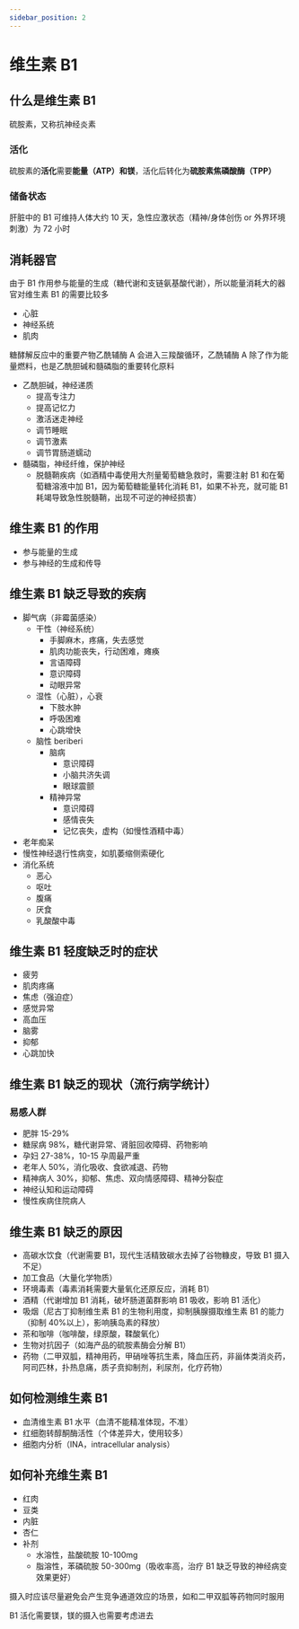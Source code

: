 ```yaml
---
sidebar_position: 2
---
```


# 维生素 B1

## 什么是维生素 B1

硫胺素，又称抗神经炎素

### 活化

硫胺素的**活化**需要**能量（ATP）**和**镁**，活化后转化为**硫胺素焦磷酸酶（TPP）**

### 储备状态

肝脏中的 B1 可维持人体大约 10 天，急性应激状态（精神/身体创伤 or 外界环境刺激）为 72 小时

## 消耗器官

由于 B1 作用参与能量的生成（糖代谢和支链氨基酸代谢），所以能量消耗大的器官对维生素 B1 的需要比较多

- 心脏
- 神经系统
- 肌肉

糖酵解反应中的重要产物乙酰辅酶 A 会进入三羧酸循环，乙酰辅酶 A 除了作为能量燃料，也是乙酰胆碱和髓磷脂的重要转化原料

- 乙酰胆碱，神经递质
  - 提高专注力
  - 提高记忆力
  - 激活迷走神经
  - 调节睡眠
  - 调节激素
  - 调节胃肠道蠕动
- 髓磷脂，神经纤维，保护神经
  - 脱髓鞘疾病（如酒精中毒使用大剂量葡萄糖急救时，需要注射 B1 和在葡萄糖溶液中加 B1，因为葡萄糖能量转化消耗 B1，如果不补充，就可能 B1 耗竭导致急性脱髓鞘，出现不可逆的神经损害）

## 维生素 B1 的作用

- 参与能量的生成
- 参与神经的生成和传导

## 维生素 B1 缺乏导致的疾病

- 脚气病（非霉菌感染）
  - 干性（神经系统）
    - 手脚麻木，疼痛，失去感觉
    - 肌肉功能丧失，行动困难，瘫痪
    - 言语障碍
    - 意识障碍
    - 动眼异常
  - 湿性（心脏），心衰
    - 下肢水肿
    - 呼吸困难
    - 心跳增快
  - 脑性 beriberi
    - 脑病
      - 意识障碍
      - 小脑共济失调
      - 眼球震颤
    - 精神异常
      - 意识障碍
      - 感情丧失
      - 记忆丧失，虚构（如慢性酒精中毒）
- 老年痴呆
- 慢性神经退行性病变，如肌萎缩侧索硬化
- 消化系统
  - 恶心
  - 呕吐
  - 腹痛
  - 厌食
  - 乳酸酸中毒

## 维生素 B1 轻度缺乏时的症状

- 疲劳
- 肌肉疼痛
- 焦虑（强迫症）
- 感觉异常
- 高血压
- 脑雾
- 抑郁
- 心跳加快

## 维生素 B1 缺乏的现状（流行病学统计）

### 易感人群

- 肥胖 15-29%
- 糖尿病 98%，糖代谢异常、肾脏回收障碍、药物影响
- 孕妇 27-38%，10-15 孕周最严重
- 老年人 50%，消化吸收、食欲减退、药物
- 精神病人 30%，抑郁、焦虑、双向情感障碍、精神分裂症
- 神经认知和运动障碍
- 慢性疾病住院病人

## 维生素 B1 缺乏的原因

- 高碳水饮食（代谢需要 B1，现代生活精致碳水去掉了谷物糠皮，导致 B1 摄入不足）
- 加工食品（大量化学物质）
- 环境毒素（毒素消耗需要大量氧化还原反应，消耗 B1）
- 酒精（代谢增加 B1 消耗，破坏肠道菌群影响 B1 吸收，影响 B1 活化）
- 吸烟（尼古丁抑制维生素 B1 的生物利用度，抑制胰腺摄取维生素 B1 的能力（抑制 40%以上），影响胰岛素的释放）
- 茶和咖啡（咖啡酸，绿原酸，鞣酸氧化）
- 生物对抗因子（如海产品的硫胺素酶会分解 B1）
- 药物（二甲双胍，精神用药，甲硝唑等抗生素，降血压药，非甾体类消炎药，阿司匹林，扑热息痛，质子贲抑制剂，利尿剂，化疗药物）

## 如何检测维生素 B1

- 血清维生素 B1 水平（血清不能精准体现，不准）
- 红细胞转醇酮酶活性（个体差异大，使用较多）
- 细胞内分析（INA，intracellular analysis）

## 如何补充维生素 B1

- 红肉
- 豆类
- 内脏
- 杏仁
- 补剂
  - 水溶性，盐酸硫胺 10-100mg
  - 脂溶性，苯磷硫胺 50-300mg（吸收率高，治疗 B1 缺乏导致的神经病变效果更好）

摄入时应该尽量避免会产生竞争通道效应的场景，如和二甲双胍等药物同时服用

B1 活化需要镁，镁的摄入也需要考虑进去
